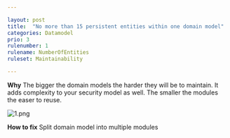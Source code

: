 ```yaml
---

layout: post
title:  "No more than 15 persistent entities within one domain model"
categories: Datamodel
prio: 3
rulenumber: 1
rulename: NumberOfEntities
ruleset: Maintainability

---
```


**Why**
The bigger the domain models the harder they will be to maintain. It adds complexity to your security model as well. The smaller the modules the easer to reuse.

![1.png](https://github.com/Omnext/omnext.github.io/blob/master/assets/1.png)

**How to fix**
Split domain model into multiple modules
